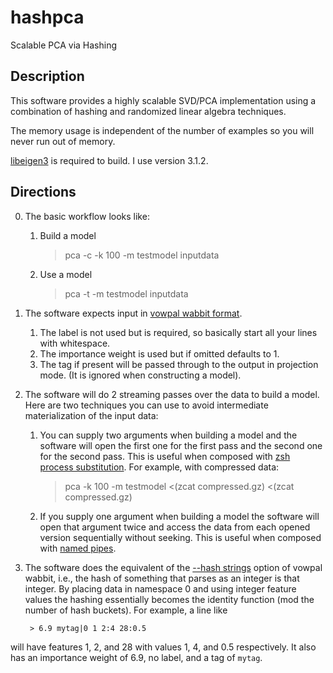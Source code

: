 hashpca
=======

Scalable PCA via Hashing

Description
-----------

This software provides a highly scalable SVD/PCA implementation using
a combination of hashing and randomized linear algebra techniques.

The memory usage is independent of the number of examples so you will
never run out of memory.  

[libeigen3](http://eigen.tuxfamily.org/index.php?title=Main_Page) is required to build.  I use version 3.1.2.

Directions
-----------

0. The basic workflow looks like:
	1. Build a model

        > pca -c -k 100 -m testmodel inputdata
	2. Use a model

        > pca -t -m testmodel inputdata  
1. The software expects input in [vowpal wabbit format](https://github.com/JohnLangford/vowpal_wabbit/wiki/Input-format).  
	1. The label is not used but is required, so basically start all your lines with whitespace.
	2. The importance weight is used but if omitted defaults to 1.
	3. The tag if present will be passed through to the output in projection mode.  (It is ignored when constructing a model).
2. The software will do 2 streaming passes over the data to build a model.  Here are two techniques you can use to avoid intermediate materialization of the input data: 
	1.  You can supply two arguments when building a model and the software will open the first one for the first pass and the second one for the second pass.  This is  useful when composed with [zsh process substitution](http://zsh.sourceforge.net/Intro/intro_7.html).  For example, with compressed data:

        >  pca -k 100 -m testmodel <(zcat compressed.gz) <(zcat compressed.gz)
	2. If you supply one argument when building a model the software will open that argument twice and access the data from each opened version sequentially without seeking.  This is useful when composed with [named pipes](https://en.wikipedia.org/wiki/Named_pipe).
3. The software does the equivalent of the [--hash strings](https://github.com/JohnLangford/vowpal_wabbit/wiki/Feature-Hashing-and-Extraction#the---hash-command-line-option) option of vowpal wabbit, i.e., the hash of something that parses as an integer is that integer.  By placing data in namespace 0 and using integer feature values the hashing essentially becomes the identity function (mod the number of hash buckets).  For example, a line like

        > 6.9 mytag|0 1 2:4 28:0.5

 will have features 1, 2, and 28 with values 1, 4, and 0.5 respectively.  It also has an importance weight of 6.9, no label, and a tag of `mytag`.
